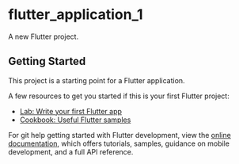 # flutter_application_1

A new Flutter project.

## Getting Started

This project is a starting point for a Flutter application.

A few resources to get you started if this is your first Flutter project:

- [Lab: Write your first Flutter app](https://docs.flutter.dev/get-started/codelab)
- [Cookbook: Useful Flutter samples](https://docs.flutter.dev/cookbook)

For git help getting started with Flutter development, view the
[online documentation](https://docs.flutter.dev/), which offers tutorials,
samples, guidance on mobile development, and a full API reference.
